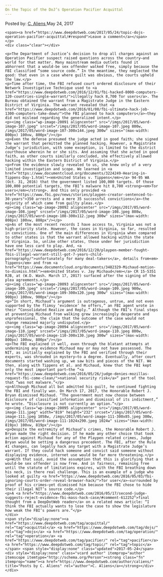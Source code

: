 ```yaml
---
On the Topic of the DoJ’s Operation Pacifier Acquittal
---
```

<article class="post-listing post-20078 post type-post status-publish format-standard has-post-thumbnail hentry  tag-acquittal tag-dojs tag-operation tag-pacifier tag-topic">
    <div class="post-inner">
        <span>Posted by: <a href="https://www.deepdotweb.com/author/caliens/" title="">C. Aliens </a></span>
    <span>May 24, 2017</span>
    
    <span><a href="https://www.deepdotweb.com/2017/05/24/topic-dojs-operation-pacifier-acquittal/#respond">Leave a comment</a></span>
    </p>
    <div class="clear"></div>
    
    <p>The Department of Justice’s decision to drop all charges against an Operation Pacifier suspect raised questions across the country—and world for that matter. Many mainstream media outlets found it abhorrent that a would-be sex offender walked free, simply because the FBI classified “some source code.” In the meantime, they neglected the good: that even in a case where guilt was obvious, the courts upheld the law.</p>
    <p>Time after time, the FBI refused court ordered disclosure of their Network Investigative Technique used to <a href="https://www.deepdotweb.com/2016/12/01/fbi-hacked-8000-computers-120-countries-single-warrant/">illegally hack 8,700 Tor users</a>. The Bureau obtained the warrant from a Magistrate Judge in the Eastern District of Virginia. The warrant revealed that <a href="https://www.deepdotweb.com/2016/01/08/fbi-ultimate-hack-job-1300-computers-take-down/">the FBI planned to hack computers</a>—they did not mislead regarding the generalized intent.</p>
    <p><img class="wp-image-20091 aligncenter" src="/imgs/2017/05/word-image-107.jpeg" srcset="/imgs/2017/05/word-image-107.jpeg 800w, /imgs/2017/05/word-image-107-300x144.jpeg 300w" sizes="(max-width: 800px) 100vw, 800px"/></p>
    <p>Even the defense presumed the judge acted in good faith; she signed the warrant that permitted the planned hacking. However, a Magistrate Judge’s jurisdiction, with some exception, is limited to the district courthouse wherein he or she sits. And assuming that she acted in good faith, as other courts similarly concluded, she effectively allowed hacking within the Eastern District of Virginia.</p>
    <p>From the evidence slowly revealed to us, she knew only of a very limited investigation and scope. We learned in <a href="https://www.documentcloud.org/documents/3224249-Hearing-in-Tippens-Day-1.html"><em>United States v. Tippens</em></a> 94-95 WA (Oct. 31, 2016) that the government listed 100,000 targets. Of those 100,000 potential targets, the FBI’s malware hit 8,700 <strong><em>Tor users</em></strong>. And this only provided <a href="https://www.fbi.gov/news/stories/playpen-creator-sentenced-to-30-years">350 arrests and a mere 35 successful convictions</a>—the majority of which came from guilty pleas.</p>
    <p><img class="wp-image-20092 aligncenter" src="/imgs/2017/05/word-image-108.jpeg" srcset="/imgs/2017/05/word-image-108.jpeg 808w, /imgs/2017/05/word-image-108-300x112.jpeg 300w" sizes="(max-width: 808px) 100vw, 808px"/></p>
    <p>As of the most recent records I have access to, Virginia was not a high-priority state. However, the cases in Virginia, so far, resulted in convictions. One of the main differences in Virginia when compared to other states is that the warrant allowed hacking within the state of Virginia. So, unlike other states, those under her jurisdiction have one less card to play. And, <a href="https://www.deepdotweb.com/2016/12/20/playpen-member-fought-fbis-illegal-warrant-still-got-7-years-child-pornography/">unfortunately for many deal-takers</a>, details from<em> Tippens</em> and from <a href="https://www.documentcloud.org/documents/3482329-Michaud-motion-to-dismiss.html"><em>United States v. Jay Michaud</em></a> CR 15-5351 RJB, at (W.D. Wash. March 17, 2017) surfaced after the signing of the plea agreements.</p>
    <p><img class="wp-image-20093 aligncenter" src="/imgs/2017/05/word-image-109.jpeg" srcset="/imgs/2017/05/word-image-109.jpeg 900w, /imgs/2017/05/word-image-109-300x120.jpeg 300w" sizes="(max-width: 900px) 100vw, 900px"/></p>
    <p>“In short, Michaud’s argument is outrageous, untrue, and not even supported by the flimsy ‘evidence’ he offers,” an FBI agent wrote in their “Consolidated Realize and Reply.” Although the FBI’s final steps at preventing Michaud from walking grew increasingly desperate and unprofessional, the claim that the outcome of the case would not change remained majorly undisputed.</p>
    <p><img class="wp-image-20094 aligncenter" src="/imgs/2017/05/word-image-110.jpeg" srcset="/imgs/2017/05/word-image-110.jpeg 800w, /imgs/2017/05/word-image-110-300x130.jpeg 300w" sizes="(max-width: 800px) 100vw, 800px"/></p>
    <p>The FBI explained it well, even through the blatant attempts at undermining any evidence Michaud may or may not have possessed. The NIT, as initially explained by the FBI and verified through their experts, was shrouded in mystery—to a degree. Eventually, after court documents started washing up, we saw bits and pieces of the NIT. We then, along with Tippens et al. and Michaud, knew that the FBI kept only the most important part—the “<a href="https://www.deepdotweb.com/2016/05/26/judge-denies-mozillas-request-fbi-come-clean/">national security risk</a>“ part of the tool that “was not malware.”</p>
    <p>Although Michaud all but admitted his guilt, he continued fighting the FBI and finally won. On March 17, 2017, the Honorable Robert J. Bryan dismissed Michaud. “The government must now choose between disclosure of classified information and dismissal of its indictment,” he wrote. “Disclosure is not currently an option.”</p>
    <p><img class="wp-image-20095 aligncenter" src="/imgs/2017/05/word-image-111.jpeg" width="819" height="232" srcset="/imgs/2017/05/word-image-111.jpeg 1058w, /imgs/2017/05/word-image-111-300x85.jpeg 300w, /imgs/2017/05/word-image-111-1024x290.jpeg 1024w" sizes="(max-width: 819px) 100vw, 819px"/></p>
    <p>Despite the extremity of Michaud’s crimes, the Honorable Robert J. Bryan made the right decision. If he made any other choice that took action against Michaud for any of the Playpen related crimes, Judge Bryan would be setting a dangerous precedent. The FBI, after the Rule 41 changes, can legally hack any target with a Magistrate Judge’s warrant. If they could hack someone and convict said someone without displaying evidence, internet use would be far more threatening.</p>
    <p>With that said, avoid the assumption that this is glorifying that a would-be sex offender is now free. And in fairness, remaining free until the statute of limitations expires, with the FBI breathing down his neck, is there real challenge. This is an example of a judge who looked at guilty <a href="https://www.deepdotweb.com/2016/05/03/fbi-ignoring-courts-order-reveal-browser-hack/">Tor user</a>—surrounded by proof of his crimes—yet dismissed him because the FBI chose to hide their illegal NIT’s source code.</p>
    <p>A <a href="https://www.deepdotweb.com/2016/05/17/second-judge-suggests-reject-evidence-fbi-mass-hack-case/#comment-612252">final thought from a DeepDotWeb reader</a> on a related news article: “I think the FBI actually wants to lose the case to show the legislature how weak the FBI’s powers are.”</p>
    </div>
    <span style="display:none"><a href="https://www.deepdotweb.com/tag/acquittal/" rel="tag">acquittal</a> <a href="https://www.deepdotweb.com/tag/dojs/" rel="tag">dojs</a> <a href="https://www.deepdotweb.com/tag/operation/" rel="tag">operation</a> <a href="https://www.deepdotweb.com/tag/pacifier/" rel="tag">pacifier</a> <a href="https://www.deepdotweb.com/tag/topic/" rel="tag">topic</a></span> <span style="display:none" class="updated">2017-05-24</span>
    <div style="display:none" class="vcard author" itemprop="author" itemscope itemtype="http://schema.org/Person"><strong class="fn" itemprop="name"><a href="https://www.deepdotweb.com/author/caliens/" title="Posts by C. Aliens" rel="author">C. Aliens</a></strong></div>
    </div>
</article>

